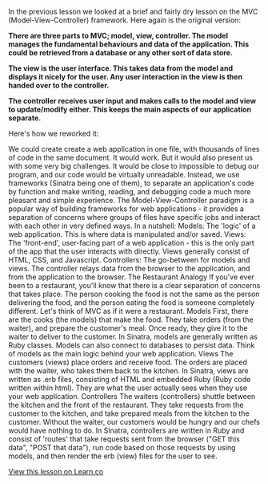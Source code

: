 In the previous lesson we looked at a brief and fairly dry lesson on the MVC (Model-View-Controller) framework. Here again is the original version: 

**There are three parts to MVC; model, view, controller. The model manages the fundamental behaviours and data of the application. This could be retrieved from a database or any other sort of data store.**

**The view is the user interface. This takes data from the model and displays it nicely for the user. Any user interaction in the view is then handed over to the controller.**

**The controller receives user input and makes calls to the model and view to update/modify either. This keeps the main aspects of our application separate.**

Here's how we reworked it: 

We could create create a web application in one file, with thousands of lines of code in the same document. It would work. But it would also present us with some very big challenges. It would be close to impossible to debug our program, and our code would be virtually unreadable.
Instead, we use frameworks (Sinatra being one of them), to separate an application's code by function and make writing, reading, and debugging code a much more pleasant and simple experience.
The Model-View-Controller paradigm is a popular way of building frameworks for web applications - it provides a separation of concerns where groups of files have specific jobs and interact with each other in very defined ways. In a nutshell:
Models: The 'logic' of a web application. This is where data is manipulated and/or saved.
Views: The 'front-end', user-facing part of a web application - this is the only part of the app that the user interacts with directly. Views generally consist of HTML, CSS, and Javascript.
Controllers: The go-between for models and views. The controller relays data from the browser to the application, and from the application to the browser.
The Restaurant Analogy
If you've ever been to a restaurant, you'll know that there is a clear separation of concerns that takes place. The person cooking the food is not the same as the person delivering the food, and the person eating the food is someone completely different. Let's think of MVC as if it were a restaurant.
Models
First, there are the cooks (the models) that make the food. They take orders (from the waiter), and prepare the customer's meal. Once ready, they give it to the waiter to deliver to the customer.
In Sinatra, models are generally written as Ruby classes. Models can also connect to databases to persist data. Think of models as the main logic behind your web application.
Views
The customers (views) place orders and receive food. The orders are placed with the waiter, who takes them back to the kitchen.
In Sinatra, views are written as .erb files, consisting of HTML and embedded Ruby (Ruby code written within html). They are what the user actually sees when they use your web application.
Controllers
The waiters (controllers) shuttle between the kitchen and the front of the restaurant. They take requests from the customer to the kitchen, and take prepared meals from the kitchen to the customer. Without the waiter, our customers would be hungry and our chefs would have nothing to do.
In Sinatra, controllers are written in Ruby and consist of 'routes' that take requests sent from the browser ("GET this data", "POST that data"), run code based on those requests by using models, and then render the erb (view) files for the user to see.



<a href='https://learn.co/lessons/example-improving-our-not-so-great-body' data-visibility='hidden'>View this lesson on Learn.co</a>
